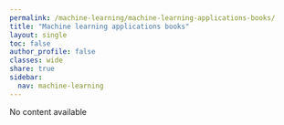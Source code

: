 ```yaml
---
permalink: /machine-learning/machine-learning-applications-books/
title: "Machine learning applications books"
layout: single
toc: false
author_profile: false
classes: wide
share: true
sidebar:
  nav: machine-learning
---
```


No content available